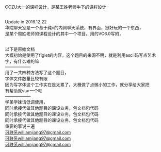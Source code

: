 
<br>CCZU大一的课程设计，是某王姓老师手下的课程设计</b>

<br>Update in 2016.12.22</b>
<br>华院聊天室是一个基于纯c的内网聊天系统，有界面，挺好玩的一个东西，</b>
<br>是某个周姓老师的课程设计的其中一个项目，用的VC6.0写的，</b>




<br>以下是原始文档</b>
<br>大概初始是使用了figlet的内容，这个题目的来源不明，就是利用ascii码写点艺术字，有什么难的嘛</b>
<br>——————</b>
<br>用了一共四种方法写了这个题目，</b>
<br>字体文件数量比较有限</b>
<br>因为写字体这个工作实在是太累了，大概做了点微小的工作，就分享给大家把</b>
<br>有帮助就star一个呗</b>
<br>——————</b>
<br>学弟学妹请低调使用，</b>
<br>同时承接代做其他题目的课设业务，包文档包代码</b>
<br>同时承接代做其他题目的课设业务，包文档包代码</b>
<br>同时承接代做其他题目的课设业务，包文档包代码</b>
<br>重要的事说三遍</b>
<br>可联系williamjiang97@gmail.com</b>
<br>可联系williamjiang97@gmail.com</b>
<br>可联系williamjiang97@gmail.com</b>
